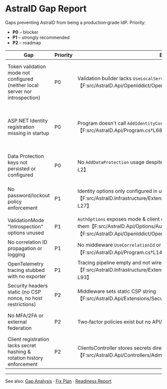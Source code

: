 # AstraID Gap Report

Gaps preventing AstraID from being a production‑grade IdP. Priority:
- **P0** – blocker
- **P1** – strongly recommended
- **P2** – roadmap

| Gap | Priority | Evidence | Fix | Acceptance | Risk |
|---|---|---|---|---|---|
| Token validation mode not configured (neither local server nor introspection) | P0 | Validation builder lacks `UseLocalServer()`/`UseIntrospection()`【F:src/AstraID.Api/OpenIddict/OpenIddictConfig.cs†L112-L116】 | Add conditional `opt.UseLocalServer()` or `opt.UseIntrospection()` based on `Auth:ValidationMode` | Access token issued by server is accepted; introspection works for remote | Clients could accept unvalidated tokens |
| ASP.NET Identity registration missing in startup | P0 | Program doesn't call `AddIdentityCore` while controllers depend on `UserManager`【F:src/AstraID.Api/Program.cs†L68-L74】 | Register Identity in startup or via `AddAstraIdSecurity` | Admin endpoints resolve `UserManager` and password policy enforced | Authentication APIs fail at runtime |
| Data Protection keys not persisted or configured | P0 | No `AddDataProtection` usage despite entity/table present【chunk:9a466e†L1-L2】 | `services.AddDataProtection().PersistKeysToDbContext<AstraIdDbContext>()` | Keys stored in DB, survive restarts | Token invalidation, inability to decrypt cookies |
| No password/lockout policy enforcement | P1 | Identity options only configured in unused extension【F:src/AstraID.Infrastructure/Extensions/ServiceCollectionExtensions.cs†L20-L27】 | Configure `IdentityOptions.Password`/`Lockout` in startup | Invalid passwords rejected; lockout triggers | Weak credentials, brute-force risk |
| ValidationMode "Introspection" options unused | P1 | `AuthOptions` exposes mode & client credentials but OpenIddictConfig ignores them【F:src/AstraID.Api/Options/AuthOptions.cs†L8-L34】【F:src/AstraID.Api/OpenIddict/OpenIddictConfig.cs†L112-L116】 | When ValidationMode=Introspection, configure `JwtBearer` to use introspection endpoint | Tokens validated remotely | Misconfigured clients, silent failures |
| No correlation ID propagation or logging | P1 | No middleware `UseCorrelationId` or log enrichment【chunk:5a3a94†L1-L9】【F:src/AstraID.Api/Program.cs†L146-L147】 | Add correlation ID middleware and Serilog enrichment | Logs contain `CorrelationId` | Hard to trace requests |
| OpenTelemetry tracing stubbed with no exporter | P1 | Tracing pipeline empty and not wired【F:src/AstraID.Infrastructure/Extensions/ServiceCollectionExtensions.cs†L91-L93】 | Configure OTLP/console exporters and instrument HTTP | Traces visible in collector | Limited observability |
| Security headers static (no CSP nonce, no host restrictions) | P2 | Middleware sets static CSP string【F:src/AstraID.Api/Extensions/SecurityHeadersMiddleware.cs†L22-L33】 | Use `AddCsp` with dynamic nonce and stricter policies | CSP reported in response with nonce | XSS mitigation incomplete |
| No MFA/2FA or external federation | P2 | Two‑factor policies exist but no API/UI | Implement TOTP/WebAuthn flows | 2FA challenge required on login | Account takeover risk |
| Client registration lacks secret hashing & rotation history enforcement | P2 | ClientsController stores secrets directly【F:src/AstraID.Api/Controllers/Admin/ClientsController.cs†L64-L66】 | Hash secrets, enforce rotation policy, track history | Client secret stored hashed with rotation limits | Secret leakage risk |

---

See also: [Gap Analysis](AstraID_GapAnalysis.md) · [Fix Plan](AstraID_FixPlan.md) · [Readiness Report](AstraID_ReadinessChecklist.md)
